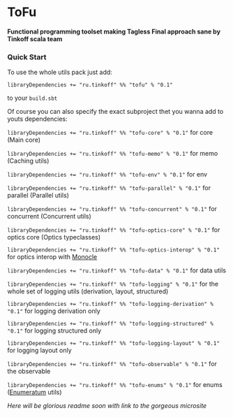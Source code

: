 # ToFu

**Functional programming toolset making Tagless Final approach sane by Tinkoff scala team** 

### Quick Start

To use the whole utils pack just add: 

`libraryDependencies += "ru.tinkoff" %% "tofu" % "0.1"`

to your `build.sbt`

Of course you can also specify the exact subproject thet you wanna add to youts dependencies:

`libraryDependencies += "ru.tinkoff" %% "tofu-core" % "0.1"` for core (Main core)

`libraryDependencies += "ru.tinkoff" %% "tofu-memo" % "0.1"` for memo (Caching utils)

`libraryDependencies += "ru.tinkoff" %% "tofu-env" % "0.1"` for env

`libraryDependencies += "ru.tinkoff" %% "tofu-parallel" % "0.1"` for parallel (Parallel utils)

`libraryDependencies += "ru.tinkoff" %% "tofu-concurrent" % "0.1"` for concurrent (Concurrent utils)

`libraryDependencies += "ru.tinkoff" %% "tofu-optics-core" % "0.1"` for optics core (Optics typeclasses)

`libraryDependencies += "ru.tinkoff" %% "tofu-optics-interop" % "0.1"` for optics interop with [Monocle](https://github.com/julien-truffaut/Monocle)

`libraryDependencies += "ru.tinkoff" %% "tofu-data" % "0.1"` for data utils

`libraryDependencies += "ru.tinkoff" %% "tofu-logging" % "0.1"` for the whole set of logging utils (derivation, layout, structured)

`libraryDependencies += "ru.tinkoff" %% "tofu-logging-derivation" % "0.1"` for logging derivation only

`libraryDependencies += "ru.tinkoff" %% "tofu-logging-structured" % "0.1"` for logging structured only

`libraryDependencies += "ru.tinkoff" %% "tofu-logging-layout" % "0.1"` for logging layout only

`libraryDependencies += "ru.tinkoff" %% "tofu-observable" % "0.1"` for the observable

`libraryDependencies += "ru.tinkoff" %% "tofu-enums" % "0.1"` for enums ([Enumeratum](https://github.com/lloydmeta/enumeratum) utils)



_Here will be glorious readme soon with link to the gorgeous microsite_


